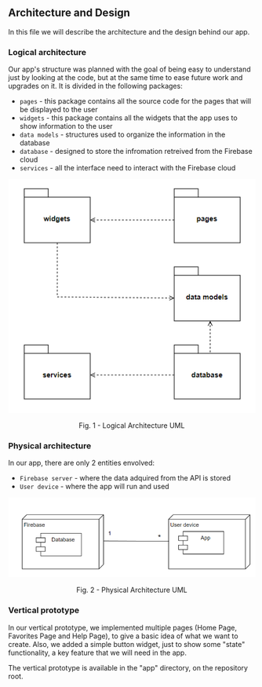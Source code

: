 
## Architecture and Design
In this file we will describe the architecture and the design behind our app.

### Logical architecture
Our app's structure was planned with the goal of being easy to understand just by looking at the code, but at the same time to ease future work and upgrades on it. It is divided in the following packages:

- `pages` - this package contains all the source code for the pages that will be displayed to the user
- `widgets` - this package contains all the widgets that the app uses to show information to the user
- `data models` - structures used to organize the information in the database
- `database` - designed to store the infromation retreived from the Firebase cloud
- `services` - all the interface need to interact with the Firebase cloud

<p align="center">
    <img src="../images/logical_architecture.png" alt="Logical Architecture UML">
<p>
<p align="center">
    Fig. 1 - Logical Architecture UML
<p>

### Physical architecture
In our app, there are only 2 entities envolved:

- `Firebase server` - where the data adquired from the API is stored
- `User device` - where the app will run and used

<p align="center">
    <img src="../images/physical_architecture.png" alt="Logical Architecture UML">
<p>
<p align="center">
    Fig. 2 - Physical Architecture UML
<p>


### Vertical prototype
In our vertical prototype, we implemented multiple pages (Home Page, Favorites Page and Help Page), to give a basic idea of what we want to create. Also, we added a simple button widget, just to show some "state" functionality, a key feature that we will need in the app.

The vertical prototype is available in the "app" directory, on the repository root.

